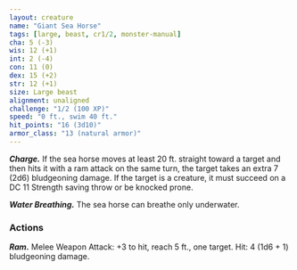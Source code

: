 ```yaml
---
layout: creature
name: "Giant Sea Horse"
tags: [large, beast, cr1/2, monster-manual]
cha: 5 (-3)
wis: 12 (+1)
int: 2 (-4)
con: 11 (0)
dex: 15 (+2)
str: 12 (+1)
size: Large beast
alignment: unaligned
challenge: "1/2 (100 XP)"
speed: "0 ft., swim 40 ft."
hit_points: "16 (3d10)"
armor_class: "13 (natural armor)"
---
```


***Charge.*** If the sea horse moves at least 20 ft. straight toward a target and then hits it with a ram attack on the same turn, the target takes an extra 7 (2d6) bludgeoning damage. If the target is a creature, it must succeed on a DC 11 Strength saving throw or be knocked prone.

***Water Breathing.*** The sea horse can breathe only underwater.

### Actions

***Ram.*** Melee Weapon Attack: +3 to hit, reach 5 ft., one target. Hit: 4 (1d6 + 1) bludgeoning damage.
